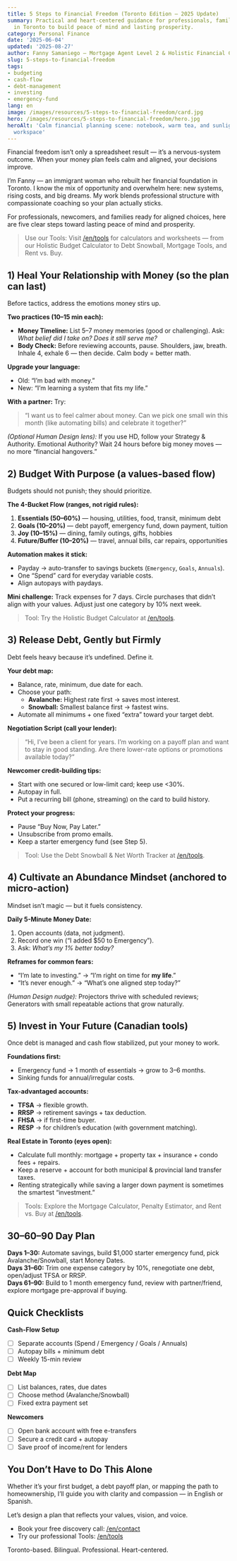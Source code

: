 ```yaml
---
title: 5 Steps to Financial Freedom (Toronto Edition — 2025 Update)
summary: Practical and heart-centered guidance for professionals, families, and newcomers
  in Toronto to build peace of mind and lasting prosperity.
category: Personal Finance
date: '2025-06-04'
updated: '2025-08-27'
author: Fanny Samaniego — Mortgage Agent Level 2 & Holistic Financial Coach
slug: 5-steps-to-financial-freedom
tags:
- budgeting
- cash-flow
- debt-management
- investing
- emergency-fund
lang: en
image: /images/resources/5-steps-to-financial-freedom/card.jpg
hero: /images/resources/5-steps-to-financial-freedom/hero.jpg
heroAlt: 'Calm financial planning scene: notebook, warm tea, and sunlight on a Toronto
  workspace'
---
```


Financial freedom isn’t only a spreadsheet result — it’s a nervous-system outcome. When your money plan feels calm and aligned, your decisions improve.

I’m Fanny — an immigrant woman who rebuilt her financial foundation in Toronto. I know the mix of opportunity and overwhelm here: new systems, rising costs, and big dreams. My work blends professional structure with compassionate coaching so your plan actually sticks.

For professionals, newcomers, and families ready for aligned choices, here are five clear steps toward lasting peace of mind and prosperity.

> Use our Tools: Visit [/en/tools](/en/tools) for calculators and worksheets — from our Holistic Budget Calculator to Debt Snowball, Mortgage Tools, and Rent vs. Buy.

## 1) Heal Your Relationship with Money (so the plan can last)

Before tactics, address the emotions money stirs up.

**Two practices (10–15 min each):**
- **Money Timeline:** List 5–7 money memories (good or challenging). Ask: *What belief did I take on? Does it still serve me?*
- **Body Check:** Before reviewing accounts, pause. Shoulders, jaw, breath. Inhale 4, exhale 6 — then decide. Calm body = better math.

**Upgrade your language:**
- Old: “I’m bad with money.”
- New: “I’m learning a system that fits my life.”

**With a partner:** Try:
> “I want us to feel calmer about money. Can we pick one small win this month (like automating bills) and celebrate it together?”

*(Optional Human Design lens):* If you use HD, follow your Strategy & Authority. Emotional Authority? Wait 24 hours before big money moves — no more “financial hangovers.”

## 2) Budget With Purpose (a values-based flow)

Budgets should not punish; they should prioritize.

**The 4-Bucket Flow (ranges, not rigid rules):**
1. **Essentials (50–60%)** — housing, utilities, food, transit, minimum debt  
2. **Goals (10–20%)** — debt payoff, emergency fund, down payment, tuition  
3. **Joy (10–15%)** — dining, family outings, gifts, hobbies  
4. **Future/Buffer (10–20%)** — travel, annual bills, car repairs, opportunities

**Automation makes it stick:**
- Payday → auto-transfer to savings buckets (`Emergency`, `Goals`, `Annuals`).
- One “Spend” card for everyday variable costs.
- Align autopays with paydays.

**Mini challenge:** Track expenses for 7 days. Circle purchases that didn’t align with your values. Adjust just one category by 10% next week.

> Tool: Try the Holistic Budget Calculator at [/en/tools](/en/tools).

## 3) Release Debt, Gently but Firmly

Debt feels heavy because it’s undefined. Define it.

**Your debt map:**
- Balance, rate, minimum, due date for each.
- Choose your path:
  - **Avalanche:** Highest rate first → saves most interest.
  - **Snowball:** Smallest balance first → fastest wins.
- Automate all minimums + one fixed “extra” toward your target debt.

**Negotiation Script (call your lender):**
> “Hi, I’ve been a client for years. I’m working on a payoff plan and want to stay in good standing. Are there lower-rate options or promotions available today?”

**Newcomer credit-building tips:**
- Start with one secured or low-limit card; keep use <30%.
- Autopay in full.
- Put a recurring bill (phone, streaming) on the card to build history.

**Protect your progress:**
- Pause “Buy Now, Pay Later.”
- Unsubscribe from promo emails.
- Keep a starter emergency fund (see Step 5).

> Tool: Use the Debt Snowball & Net Worth Tracker at [/en/tools](/en/tools).

## 4) Cultivate an Abundance Mindset (anchored to micro-action)

Mindset isn’t magic — but it fuels consistency.

**Daily 5-Minute Money Date:**
1. Open accounts (data, not judgment).  
2. Record one win (“I added $50 to Emergency”).  
3. Ask: *What’s my 1% better today?*

**Reframes for common fears:**
- “I’m late to investing.” → “I’m right on time for **my life**.”
- “It’s never enough.” → “What’s one aligned step today?”

*(Human Design nudge):* Projectors thrive with scheduled reviews; Generators with small repeatable actions that grow naturally.

## 5) Invest in Your Future (Canadian tools)

Once debt is managed and cash flow stabilized, put your money to work.

**Foundations first:**
- Emergency fund → 1 month of essentials → grow to 3–6 months.
- Sinking funds for annual/irregular costs.

**Tax-advantaged accounts:**
- **TFSA** → flexible growth.
- **RRSP** → retirement savings + tax deduction.
- **FHSA** → if first-time buyer.
- **RESP** → for children’s education (with government matching).

**Real Estate in Toronto (eyes open):**
- Calculate full monthly: mortgage + property tax + insurance + condo fees + repairs.
- Keep a reserve + account for both municipal & provincial land transfer taxes.
- Renting strategically while saving a larger down payment is sometimes the smartest “investment.”

> Tools: Explore the Mortgage Calculator, Penalty Estimator, and Rent vs. Buy at [/en/tools](/en/tools).

## 30–60–90 Day Plan

**Days 1–30:** Automate savings, build $1,000 starter emergency fund, pick Avalanche/Snowball, start Money Dates.  
**Days 31–60:** Trim one expense category by 10%, renegotiate one debt, open/adjust TFSA or RRSP.  
**Days 61–90:** Build to 1 month emergency fund, review with partner/friend, explore mortgage pre-approval if buying.

## Quick Checklists

**Cash-Flow Setup**
- [ ] Separate accounts (Spend / Emergency / Goals / Annuals)  
- [ ] Autopay bills + minimum debt  
- [ ] Weekly 15-min review

**Debt Map**
- [ ] List balances, rates, due dates  
- [ ] Choose method (Avalanche/Snowball)  
- [ ] Fixed extra payment set

**Newcomers**
- [ ] Open bank account with free e-transfers  
- [ ] Secure a credit card + autopay  
- [ ] Save proof of income/rent for lenders

## You Don’t Have to Do This Alone

Whether it’s your first budget, a debt payoff plan, or mapping the path to homeownership, I’ll guide you with clarity and compassion — in English or Spanish.

Let’s design a plan that reflects your values, vision, and voice.

- Book your free discovery call: [/en/contact](/en/contact)  
- Try our professional Tools: [/en/tools](/en/tools)

Toronto-based. Bilingual. Professional. Heart-centered.
